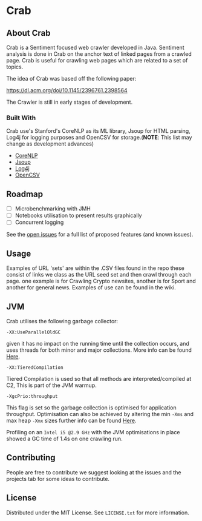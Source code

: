 # Crab

<!-- ABOUT THE PROJECT -->
## About Crab

Crab is a Sentiment focused web crawler developed in Java. Sentiment analysis is done in Crab on the anchor text of linked pages from a crawled page. Crab is useful for crawling web pages which are related to a  set of topics.

The idea of Crab was based off the following paper:

https://dl.acm.org/doi/10.1145/2396761.2398564

The Crawler is still in early stages of development.

### Built With

Crab use's Stanford's CoreNLP as its ML library, Jsoup for HTML parsing, Log4j for logging purposes and OpenCSV for storage.(<b>NOTE</b>: This list may change as development advances)

* [CoreNLP](https://stanfordnlp.github.io/CoreNLP/)
* [Jsoup](https://jsoup.org/)
* [Log4j](https://logging.apache.org/log4j/)
* [OpenCSV](http://opencsv.sourceforge.net/)

<!-- ROADMAP -->
## Roadmap
- [ ] Microbenchmarking with JMH
- [ ] Notebooks utilisation to present results graphically
- [ ] Concurrent logging

See the [open issues](https://github.com/l33pf/Crab/issues) for a full list of proposed features (and known issues).

<!-- USAGE EXAMPLES -->
## Usage

Examples of URL 'sets' are within the .CSV files found in the repo these consist of links we class as the URL seed set and then crawl through each page. one example
is for Crawling Crypto newsites, another is for Sport and another for general news. Examples of use can be found in the wiki.

<!-- JVM -->
## JVM
Crab utilises the following garbage collector:
```
-XX:UseParallelOldGC
```
given it has no impact on the running time until the collection occurs, and uses threads for both minor and major collections. More
info can be found [Here](https://docs.oracle.com/javase/8/docs/technotes/guides/vm/gctuning/parallel.html).
```
-XX:TieredCompilation
```
Tiered Compilation is used so that all methods are interpreted/compiled at C2, This is part of the JVM warmup.
```
-XgcPrio:throughput
```
This flag is set so the garbage collection is optimised for application throughput. Optimisation can also be achieved by
altering the min ```-Xms``` and max heap ```-Xmx``` sizes further info can be found [Here](https://docs.oracle.com/cd/E13150_01/jrockit_jvm/jrockit/geninfo/diagnos/bestpractices.html#wp1089834).

Profiling on an ``` Intel i5 @2.9 GHz ```   with the JVM optimisations in place showed a GC time of 1.4s on one crawling run.

<!-- CONTRIBUTING -->
## Contributing

People are free to contribute we suggest looking at the issues and the projects tab for some ideas to contribute.

<!-- LICENSE -->
## License

Distributed under the MIT License. See `LICENSE.txt` for more information.


